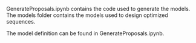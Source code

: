 GenerateProposals.ipynb contains the code used to generate the models. The models folder contains the models used to design optimized sequences.

The model definition can be found in GenerateProposals.ipynb.
